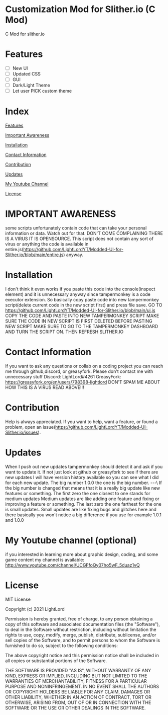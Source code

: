 # Customization Mod for Slither.io (C Mod)
C Mod for slither.io

# Features
 - [ ] New UI
 - [ ] Updated CSS
 - [ ] GUI
 - [ ] Dark/Light Theme
 - [ ] Let user PICK custom theme

# Index
[Features](https://github.com/LightLordYT/Customization-Mod-for-Slither.io/blob/main/README.md#features)

[Important Awareness](https://github.com/LightLordYT/Customization-Mod-for-Slither.io/blob/main/README.md#important-awareness)

[Installation](https://github.com/LightLordYT/Customization-Mod-for-Slither.io/blob/main/README.md#installation)

[Contact Information](https://github.com/LightLordYT/Customization-Mod-for-Slither.io/blob/main/README.md#contact-information)

[Contribution](https://github.com/LightLordYT/Customization-Mod-for-Slither.io/blob/main/README.md#contribution)

[Updates](https://github.com/LightLordYT/Customization-Mod-for-Slither.io/blob/main/README.md#updates)

[My Youtube Channel](https://github.com/LightLordYT/Customization-Mod-for-Slither.io/blob/main/README.md#my-youtube-channel-optional)

[License](https://github.com/LightLordYT/Customization-Mod-for-Slither.io/blob/main/README.md#license)


# IMPORTANT AWARENESS
some scripts unfortunately contain code that can take your personal information or data. Watch out for that. DON'T COME COMPLAINING THERE IS A VIRUS IT IS OPENSOURCE. This script does not contain any sort of virus or anything the code is available in entire.js(https://github.com/LightLordYT/Modded-UI-for-Slither.io/blob/main/entire.js) anyway. 

# Installation
I don't think it even works if you paste this code into the console(inspect element) and it is unnecessary anyway since tampermonkey is a code executor extension. So basically copy paste code into new tampermonkey script(delete current code in the new script first) and press file save. GO TO https://github.com/LightLordYT/Modded-UI-for-Slither.io/blob/main/ui.js COPY THE CODE AND PASTE INTO NEW TAMPERMONKEY SCRIPT MAKE SURE THE CODE IN NEW SCRIPT IS FIRST DELETED BEFORE PASTING NEW SCRIPT MAKE SURE TO GO TO THE TAMPERMONKEY DASHBOARD AND TURN THE SCRIPT ON. THEN REFRESH SLITHER.IO

# Contact Information
If you want to ask any questions or collab on a coding project you can reach me through github,discord, or greasyfork. Please don't contact me with unnecessary stuff Discord: LightLord#4261 GreasyFork: https://greasyfork.org/en/users/798398-lightlord DON'T SPAM ME ABOUT HOW THIS IS A VIRUS READ ABOVE!!!

# Contribution
Help is always appreciated. If you want to help, want a feature, or found a problem, open an issue(https://github.com/LightLordYT/Modded-UI-Slither.io/issues).

# Updates
When I push out new updates tampermonkey should detect it and ask if you want to update it. If not just look at github or greasyfork to see if there are new updates I will have version history available so you can see what I did for each new update. The big number 1.0.0 the one is the big number. ---\ If the big number is changed that means that it is a really big update like new features or something. The first zero the one closest to one stands for medium updates Medium updates are like adding one feature and fixing or improving a feature or something. The last zero the one farthest for the one is small updates. Small updates are like fixing bugs and glitches here and there basically you won't notice a big difference if you use for example 1.0.1 and 1.0.0

# My Youtube channel (optional)
if you interested in learning more about graphic design, coding, and some game content my channel is available: http://www.youtube.com/channel/UCGFfoQy07ho5wF_5duaz1vQ

# License

MIT License

Copyright (c) 2021 LightLord

Permission is hereby granted, free of charge, to any person obtaining a copy
of this software and associated documentation files (the "Software"), to deal
in the Software without restriction, including without limitation the rights
to use, copy, modify, merge, publish, distribute, sublicense, and/or sell
copies of the Software, and to permit persons to whom the Software is
furnished to do so, subject to the following conditions:

The above copyright notice and this permission notice shall be included in all
copies or substantial portions of the Software.

THE SOFTWARE IS PROVIDED "AS IS", WITHOUT WARRANTY OF ANY KIND, EXPRESS OR
IMPLIED, INCLUDING BUT NOT LIMITED TO THE WARRANTIES OF MERCHANTABILITY,
FITNESS FOR A PARTICULAR PURPOSE AND NONINFRINGEMENT. IN NO EVENT SHALL THE
AUTHORS OR COPYRIGHT HOLDERS BE LIABLE FOR ANY CLAIM, DAMAGES OR OTHER
LIABILITY, WHETHER IN AN ACTION OF CONTRACT, TORT OR OTHERWISE, ARISING FROM,
OUT OF OR IN CONNECTION WITH THE SOFTWARE OR THE USE OR OTHER DEALINGS IN THE
SOFTWARE.
